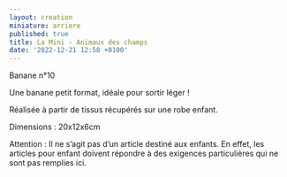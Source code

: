 ```yaml
---
layout: creation
miniature: arriere
published: true
title: La Mini - Animaux des champs
date: '2022-12-21 12:58 +0100'
---
```


Banane n°10

Une banane petit format, idéale pour sortir léger ! 

Réalisée à partir de tissus récupérés sur une robe enfant. 

Dimensions : 20x12x6cm

Attention : Il ne s’agit pas d’un article destiné aux enfants. En effet, les articles pour enfant doivent répondre à des exigences particulières qui ne sont pas remplies ici. 
